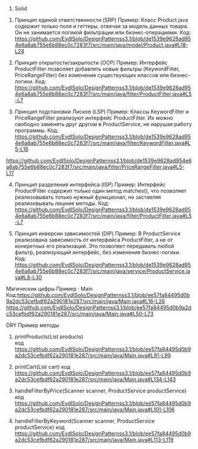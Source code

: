 1) Solid
1. Принцип единой ответственности (SRP)
   Пример: Класс Product.java содержит только поля и геттеры, отвечая за модель данных товара. Он не занимается логикой фильтрации или бизнес-операциями.
   Код: https://github.com/EvdISolo/DesignPatternss3.1/blob/de1539e9628ad954e6a8ab755e6b88ec0c7283f7/src/main/java/model/Product.java#L18-L24

2. Принцип открытости/закрытости (OCP)
   Пример: Интерфейс ProductFilter позволяет добавлять новые фильтры (KeywordFilter, PriceRangeFilter) без изменения существующих классов или бизнес-логики.
   Код: https://github.com/EvdISolo/DesignPatternss3.1/blob/de1539e9628ad954e6a8ab755e6b88ec0c7283f7/src/main/java/filter/ProductFilter.java#L5-L7

3. Принцип подстановки Лисков (LSP)
   Пример: Классы KeywordFilter и PriceRangeFilter реализуют интерфейс ProductFilter. Их можно свободно заменять друг другом в ProductService, не нарушая работу программы.
   Код: https://github.com/EvdISolo/DesignPatternss3.1/blob/de1539e9628ad954e6a8ab755e6b88ec0c7283f7/src/main/java/filter/KeywordFilter.java#L5-L16

https://github.com/EvdISolo/DesignPatternss3.1/blob/de1539e9628ad954e6a8ab755e6b88ec0c7283f7/src/main/java/filter/PriceRangeFilter.java#L5-L17

4. Принцип разделения интерфейса (ISP)
   Пример: Интерфейс ProductFilter содержит только один метод matches(), что позволяет реализовывать только нужный функционал, не заставляя реализовывать лишние методы.
   Код: https://github.com/EvdISolo/DesignPatternss3.1/blob/de1539e9628ad954e6a8ab755e6b88ec0c7283f7/src/main/java/filter/ProductFilter.java#L5-L7

5. Принцип инверсии зависимостей (DIP)
   Пример: В ProductService реализована зависимость от интерфейса ProductFilter, а не от конкретных его реализаций. Это позволяет передавать любой фильтр, реализующий интерфейс, без изменения бизнес-логики.
   Код: https://github.com/EvdISolo/DesignPatternss3.1/blob/de1539e9628ad954e6a8ab755e6b88ec0c7283f7/src/main/java/service/ProductService.java#L8-L30

Магическик цифры 
Пример : Main
Код:https://github.com/EvdISolo/DesignPatternss3.1/blob/ee57fa84495d0b9a2dc53cefbdf62a290181e287/src/main/java/Main.java#L16-L26 
https://github.com/EvdISolo/DesignPatternss3.1/blob/ee57fa84495d0b9a2dc53cefbdf62a290181e287/src/main/java/Main.java#L50-L73 

DRY 
Пример методы 
1) printProducts(List<Product> products)  
код https://github.com/EvdISolo/DesignPatternss3.1/blob/ee57fa84495d0b9a2dc53cefbdf62a290181e287/src/main/java/Main.java#L91-L99
2) printCart(List<Product> cart) 
код https://github.com/EvdISolo/DesignPatternss3.1/blob/ee57fa84495d0b9a2dc53cefbdf62a290181e287/src/main/java/Main.java#L134-L143

3) handleFilterByPrice(Scanner scanner, ProductService productService)
код https://github.com/EvdISolo/DesignPatternss3.1/blob/ee57fa84495d0b9a2dc53cefbdf62a290181e287/src/main/java/Main.java#L101-L106

4) handleFilterByKeyword(Scanner scanner, ProductService productService)
код https://github.com/EvdISolo/DesignPatternss3.1/blob/ee57fa84495d0b9a2dc53cefbdf62a290181e287/src/main/java/Main.java#L113-L119

